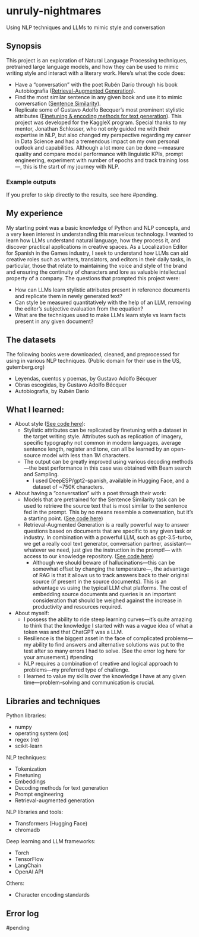 # unruly-nightmares
Using NLP techniques and LLMs to mimic style and conversation
## Synopsis
This project is an exploration of Natural Language Processing techniques, pretrained large language models, and how they can be used to mimic writing style and interact with a literary work.
Here’s what the code does:
* Have a “conversation” with the poet Rubén Darío through his book Autobiografía ([Retrieval-Augmented Generation](https://github.com/cepedayan/unruly-nightmares/blob/main/retrieval_augmented_generation/Retrieval_Augmented_Generation.ipynb)).
* Find the most similar sentence in any given book and use it to mimic conversation ([Sentence Similarity](https://github.com/cepedayan/unruly-nightmares/blob/main/sentence_similarity/Sentence_Similarity.ipynb)).
* Replicate some of Gustavo Adolfo Becquer’s most prominent stylistic attributes ([Finetuning & encoding methods for text generation](https://github.com/cepedayan/unruly-nightmares/tree/main/finetuning)).
This project was developed for the KaggleX program. Special thanks to my mentor, Jonathan Schlosser, who not only guided me with their expertise in NLP, but also changed my perspective regarding my career in Data Science and had a tremendous impact on my own personal outlook and capabilities.
Although a lot more can be done —measure quality and compare model performance with linguistic KPIs, prompt engineering, experiment with number of epochs and track training loss—, this is the start of my journey with NLP.

### Example outputs
If you prefer to skip directly to the results, see here #pending.

## My experience
My starting point was a basic knowledge of Python and NLP concepts, and a very keen interest in understanding this marvelous technology. I wanted to learn how LLMs understand natural language, how they process it, and discover practical applications in creative spaces.
As a Localization Editor for Spanish in the Games industry, I seek to understand how LLMs can aid creative roles such as writers, translators, and editors in their daily tasks, in particular, those that relate to maintaining the voice and style of the brand and ensuring the continuity of characters and lore as valuable intellectual property of a company.
The questions that prompted this project were:
* How can LLMs learn stylistic attributes present in reference documents and replicate them in newly generated text?
* Can style be measured quantitatively with the help of an LLM, removing the editor’s subjective evaluation from the equation?
* What are the techniques used to make LLMs learn style vs learn facts present in any given document?

## The datasets
The following books were downloaded, cleaned, and preprocessed for using in various NLP techniques. (Public domain for their use in the US, gutemberg.org) 
* Leyendas, cuentos y poemas, by Gustavo Adolfo Bécquer
* Obras escogidas, by Gustavo Adolfo Bécquer
* Autobiografía, by Rubén Darío
  
## What I learned:
* About style ([See code here](https://github.com/cepedayan/unruly-nightmares/tree/main/finetuning)):
  * Stylistic attributes can be replicated by finetuning with a dataset in the target writing style. Attributes such as replication of imagery, specific typography not common in modern languages, average sentence length, register and tone, can all be learned by an open-source model with less than 1M characters.
  * The output can be greatly improved using various decoding methods—the best performance in this case was obtained with Beam search and Sampling.
    * I used DeepESP/gpt2-spanish, available in Hugging Face, and a dataset of ~750K characters.
* About having a “conversation” with a poet through their work:
  * Models that are pretrained for the Sentence Similarity task can be used to retrieve the source text that is most similar to the sentence fed in the prompt. This by no means resemble a conversation, but it’s a starting point. ([See code here](https://github.com/cepedayan/unruly-nightmares/tree/main/sentence_similarity))
  * Retrieval-Augmented Generation is a really powerful way to answer questions based on documents that are specific to any given task or industry. In combination with a powerful LLM, such as gpt-3.5-turbo, we get a really cool text generator, conversation partner, assistant—whatever we need, just give the instruction in the prompt!— with access to our knowledge repository. ([See code here](https://github.com/cepedayan/unruly-nightmares/tree/main/retrieval_augmented_generation))
    * Although we should beware of hallucinations—this can be somewhat offset by changing the temperature—, the advantage of RAG is that it allows us to track answers back to their original source (if present in the source documents). This is an advantage vs using the typical LLM chat platforms. The cost of embedding source documents and queries is an important consideration that should be weighed against the increase in productivity and resources required.
* About myself:
  * I possess the ability to ride steep learning curves—it’s quite amazing to think that the knowledge I started with was a vague idea of what a token was and that ChatGPT was a LLM.
  * Resilience is the biggest asset in the face of complicated problems—my ability to find answers and alternative solutions was put to the test after so many errors I had to solve. (See the error log here for your amusement.) #pending
  * NLP requires a combination of creative and logical approach to problems—my preferred type of challenge.
  * I learned to value my skills over the knowledge I have at any given time—problem-solving and communication is crucial.

## Libraries and techniques
Python libraries:
* numpy
* operating system (os)
* regex (re)
* scikit-learn

NLP techniques:
* Tokenization
* Finetuning
* Embeddings
* Decoding methods for text generation
* Prompt engineering
* Retrieval-augmented generation

NLP libraries and tools:
* Transformers (Hugging Face)
* chromadb

Deep learning and LLM frameworks:
* Torch
* TensorFlow
* LangChain
* OpenAI API

Others:
* Character encoding standards

## Error log
#pending

